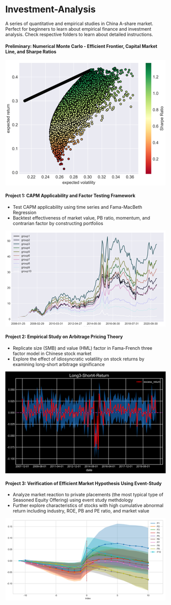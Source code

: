 # Investment-Analysis
A series of quantitative and empirical studies in China A-share market. Perfect for beginners to learn about empirical finance and investment analysis. Check respective folders to learn about detailed instructions.

#### Preliminary: Numerical Monte Carlo - Efficient Frontier, Capital Market Line, and Sharpe Ratios

<img src="./Efficient_Frontier/efficient_frontier.png" width="700">


#### Project 1: CAPM Applicability and Factor Testing Framework
- Test CAPM applicability using time series and Fama-MacBeth Regression
- Backtest effectiveness of market value, PB ratio, momentum, and contrarian factor by constructing portfolios

<img src="./Project1/figures/group_by_last_ret_cum_return.png" width="700">

#### Project 2: Empirical Study on Arbitrage Pricing Theory
- Replicate size (SMB) and value (HML) factor in Fama-French three factor model in Chinese stock market
- Explore the effect of idiosyncratic volatility on stock returns by examining long-short arbitrage significance

<img src="./Project2/figures/arbitrage_3_4.png" width="700">

#### Project 3: Verification of Efficient Market Hypothesis Using Event-Study
- Analyze market reaction to private placements (the most typical type of Seasoned Equity Offering) using event study methdology
- Further explore characteristics of stocks with high cumulative abnormal return including industry, ROE, PB and PE ratio, and market value

<img src="./Project3/figures/group_by_circulate_with_rolling_CI_1.96.png" width="720">

